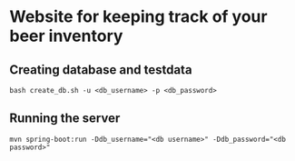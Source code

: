 
# Website for keeping track of your beer inventory

## Creating database and testdata

```
bash create_db.sh -u <db_username> -p <db_password>
```
## Running the server

```
mvn spring-boot:run -Ddb_username="<db username>" -Ddb_password="<db password>"
```
